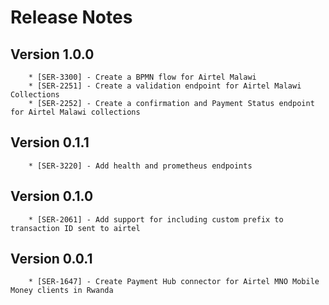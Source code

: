 # Release Notes

## Version 1.0.0

        * [SER-3300] - Create a BPMN flow for Airtel Malawi
        * [SER-2251] - Create a validation endpoint for Airtel Malawi Collections
        * [SER-2252] - Create a confirmation and Payment Status endpoint for Airtel Malawi collections

## Version 0.1.1

        * [SER-3220] - Add health and prometheus endpoints 

## Version 0.1.0

        * [SER-2061] - Add support for including custom prefix to transaction ID sent to airtel

## Version 0.0.1

        * [SER-1647] - Create Payment Hub connector for Airtel MNO Mobile Money clients in Rwanda